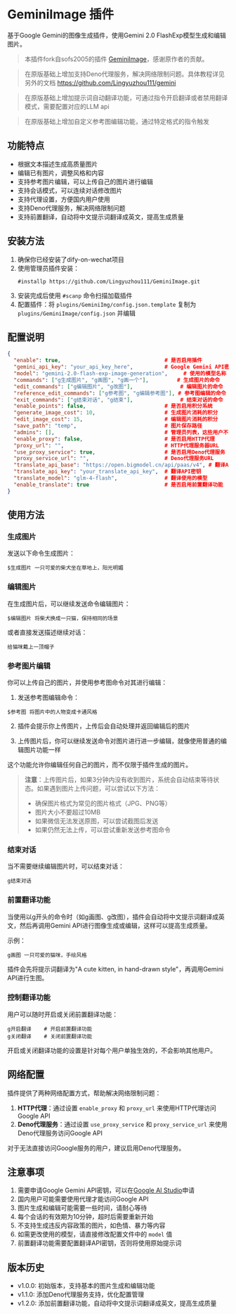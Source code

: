 # GeminiImage 插件

基于Google Gemini的图像生成插件，使用Gemini 2.0 FlashExp模型生成和编辑图片。

> 本插件fork自sofs2005的插件 [GeminiImage](https://github.com/sofs2005/GeminiImg)，感谢原作者的贡献。

> 在原版基础上增加支持Deno代理服务，解决网络限制问题。具体教程详见另外的文档 https://github.com/Lingyuzhou111/gemini

> 在原版基础上增加提示词自动翻译功能，可通过指令开启翻译或者禁用翻译模式，需要配置对应的LLM api

> 在原版基础上增加自定义参考图编辑功能，通过特定格式的指令触发

## 功能特点

- 根据文本描述生成高质量图片
- 编辑已有图片，调整风格和内容
- 支持参考图片编辑，可以上传自己的图片进行编辑
- 支持会话模式，可以连续对话修改图片
- 支持代理设置，方便国内用户使用
- 支持Deno代理服务，解决网络限制问题
- 支持前置翻译，自动将中文提示词翻译成英文，提高生成质量

## 安装方法

1. 确保你已经安装了dify-on-wechat项目
2. 使用管理员插件安装：
   ```
   #installp https://github.com/Lingyuzhou111/GeminiImage.git
   ```
3. 安装完成后使用 `#scanp` 命令扫描加载插件
4. 配置插件：将 `plugins/GeminiImg/config.json.template` 复制为 `plugins/GeminiImage/config.json` 并编辑

## 配置说明

```json
{
  "enable": true,                                 # 是否启用插件
  "gemini_api_key": "your_api_key_here",          # Google Gemini API密钥
  "model": "gemini-2.0-flash-exp-image-generation",     # 使用的模型名称
  "commands": ["g生成图片", "g画图", "g画一个"],         # 生成图片的命令
  "edit_commands": ["g编辑图片", "g改图"],               # 编辑图片的命令
  "reference_edit_commands": ["g参考图", "g编辑参考图"], # 参考图编辑的命令
  "exit_commands": ["g结束对话", "g结束"],               # 结束对话的命令
  "enable_points": false,                         # 是否启用积分系统
  "generate_image_cost": 10,                      # 生成图片消耗的积分
  "edit_image_cost": 15,                          # 编辑图片消耗的积分
  "save_path": "temp",                            # 图片保存路径
  "admins": [],                                   # 管理员列表，这些用户不受积分限制
  "enable_proxy": false,                          # 是否启用HTTP代理
  "proxy_url": "",                                # HTTP代理服务器URL
  "use_proxy_service": true,                      # 是否启用Deno代理服务
  "proxy_service_url": "",                        # Deno代理服务URL
  "translate_api_base": "https://open.bigmodel.cn/api/paas/v4", # 翻译API基础URL
  "translate_api_key": "your_translate_api_key",  # 翻译API密钥
  "translate_model": "glm-4-flash",               # 翻译使用的模型
  "enable_translate": true                        # 是否启用前置翻译功能
}
```

## 使用方法

### 生成图片

发送以下命令生成图片：
```
$生成图片 一只可爱的柴犬坐在草地上，阳光明媚
```

### 编辑图片

在生成图片后，可以继续发送命令编辑图片：
```
$编辑图片 将柴犬换成一只猫，保持相同的场景
```

或者直接发送描述继续对话：
```
给猫咪戴上一顶帽子
```

### 参考图片编辑

你可以上传自己的图片，并使用参考图命令对其进行编辑：

1. 发送参考图编辑命令：
```
$参考图 将图片中的人物变成卡通风格
```

2. 插件会提示你上传图片，上传后会自动处理并返回编辑后的图片

3. 上传图片后，你可以继续发送命令对图片进行进一步编辑，就像使用普通的编辑图片功能一样

这个功能允许你编辑任何自己的图片，而不仅限于插件生成的图片。

> **注意**：上传图片后，如果3分钟内没有收到图片，系统会自动结束等待状态。如果遇到图片上传问题，可以尝试以下方法：
> - 确保图片格式为常见的图片格式（JPG、PNG等）
> - 图片大小不要超过10MB
> - 如果微信无法发送原图，可以尝试截图后发送
> - 如果仍然无法上传，可以尝试重新发送参考图命令

### 结束对话

当不需要继续编辑图片时，可以结束对话：
```
g结束对话
```

### 前置翻译功能

当使用以g开头的命令时（如g画图、g改图），插件会自动将中文提示词翻译成英文，然后再调用Gemini API进行图像生成或编辑，这样可以提高生成质量。

示例：
```
g画图 一只可爱的猫咪，手绘风格
```
插件会先将提示词翻译为"A cute kitten, in hand-drawn style"，再调用Gemini API进行生图。

### 控制翻译功能

用户可以随时开启或关闭前置翻译功能：

```
g开启翻译    # 开启前置翻译功能
g关闭翻译    # 关闭前置翻译功能
```

开启或关闭翻译功能的设置是针对每个用户单独生效的，不会影响其他用户。

## 网络配置

插件提供了两种网络配置方式，帮助解决网络限制问题：

1. **HTTP代理**：通过设置 `enable_proxy` 和 `proxy_url` 来使用HTTP代理访问Google API
2. **Deno代理服务**：通过设置 `use_proxy_service` 和 `proxy_service_url` 来使用Deno代理服务访问Google API

对于无法直接访问Google服务的用户，建议启用Deno代理服务。

## 注意事项

1. 需要申请Google Gemini API密钥，可以在[Google AI Studio](https://aistudio.google.com/)申请
2. 国内用户可能需要使用代理才能访问Google API
3. 图片生成和编辑可能需要一些时间，请耐心等待
4. 每个会话的有效期为10分钟，超时后需要重新开始
5. 不支持生成违反内容政策的图片，如色情、暴力等内容
6. 如需更改使用的模型，请直接修改配置文件中的 `model` 值
7. 前置翻译功能需要配置翻译API密钥，否则将使用原始提示词

## 版本历史

- v1.0.0: 初始版本，支持基本的图片生成和编辑功能
- v1.1.0: 添加Deno代理服务支持，优化配置管理
- v1.2.0: 添加前置翻译功能，自动将中文提示词翻译成英文，提高生成质量
